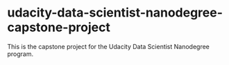 # udacity-data-scientist-nanodegree-capstone-project
This is the capstone project for the Udacity Data Scientist Nanodegree program.
